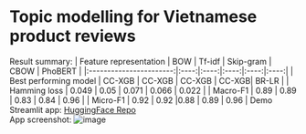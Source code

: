 # Topic modelling for Vietnamese product reviews
Result summary:
|   Feature representation          | BOW  | Tf-idf | Skip-gram | CBOW | PhoBERT |
|:-----------------------:|:----:|:----:|:----:|:----:|:----:|
| Best performing model  | CC-XGB | CC-XGB | CC-XGB | CC-XGB| BR-LR |
|       Hamming loss      |  0.049 | 0.05 | 0.071 | 0.066 | 0.022 |
|        Macro-F1        | 0.89 | 0.89 | 0.83 | 0.84 | 0.96 |
|          Micro-F1         | 0.92 | 0.92 |0.88 | 0.89 | 0.96 |
Demo Streamlit app: [HuggingFace Repo](https://huggingface.co/spaces/NTDuy/vietnamese-shopee-streamlit)
<br />
App screenshot:
![image](https://github.com/DDKson/THESIS_DSEB62-Product_review_analysis/assets/92723196/7e633598-68b7-46ed-a1ed-64943e6f6207)

